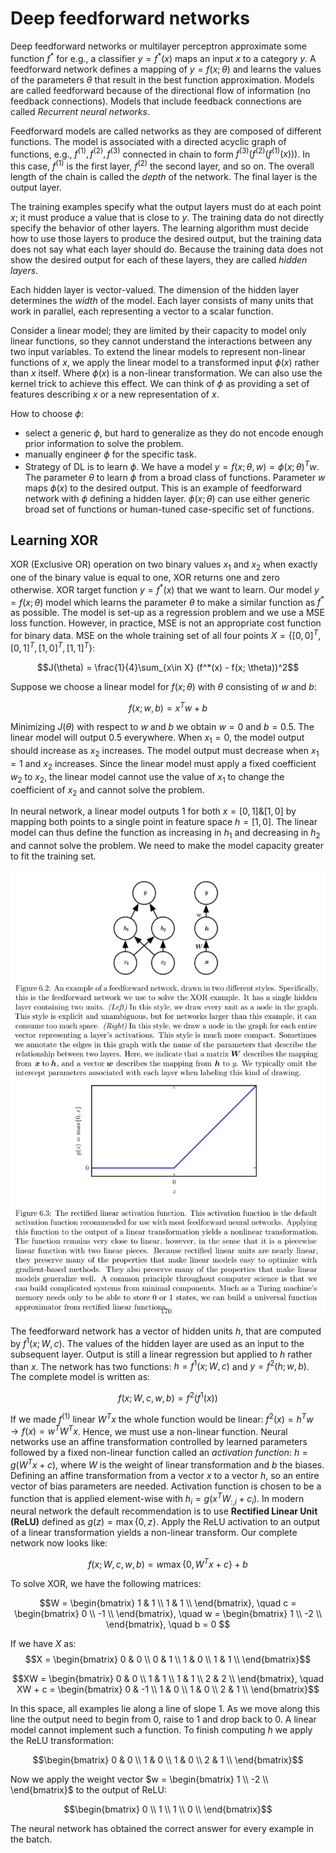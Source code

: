 # Deep feedforward networks

Deep feedforward networks or multilayer perceptron approximate some function $f^*$ for e.g., a classifier $y =f^*(x)$ maps an input $x$ to a category $y$. A feedforward network defines a mapping of $y = f(x; \theta)$ and learns the values of the parameters $\theta$ that result in the best function approximation. Models are called feedforward because of the directional flow of information (no feedback connections). Models that include feedback connections are called _Recurrent neural networks_.

Feedforward models are called networks as they are composed of different functions. The model is associated with a directed acyclic graph of functions, e.g., $f^{(1)}, f^{(2)}, f^{(3)}$ connected in chain to form $f^{(3)}(f^{(2)}(f^{(1)}(x)))$. In this case, $f^{(1)}$ is the first layer, $f^{(2)}$ the second layer, and so on. The overall length of the chain is called the _depth_ of the network. The final layer is the output layer.

The training examples specify what the output layers must do at each point $x$; it must produce a value that is close to $y$. The training data do not directly specify the behavior of other layers. The learning algorithm must decide how to use those layers to produce the desired output, but the training data does not say what each layer should do. Because the training data does not show the desired output for each of these layers, they are called _hidden layers_.

Each hidden layer is vector-valued. The dimension of the hidden layer determines the _width_ of the model. Each layer consists of many units that work in parallel, each representing a vector to a scalar function.

Consider a linear model; they are limited by their capacity to model only linear functions, so they cannot understand the interactions between any two input variables. To extend the linear models to represent non-linear functions of $x$, we apply the linear model to a transformed input $\phi(x)$ rather than $x$ itself. Where $\phi(x)$ is a non-linear transformation. We can also use the kernel trick to achieve this effect. We can think of $\phi$ as providing a set of features describing $x$ or a new representation of $x$. 

How to choose $\phi$:
- select a generic $\phi$, but hard to generalize as they do not encode enough prior information to solve the problem.
- manually engineer $\phi$ for the specific task. 
- Strategy of DL is to learn $\phi$. We have a model $y = f(x; \theta, w) = \phi(x;\theta)^Tw$. The parameter $\theta$ to learn $\phi$ from a broad class of functions. Parameter $w$ maps $\phi(x)$ to the desired output. This is an example of feedforward network with $\phi$ defining a hidden layer. $\phi(x; \theta)$ can use either generic broad set of functions or human-tuned case-specific set of functions. 


## Learning XOR

XOR (Exclusive OR) operation on two binary values $x_1$ and $x_2$ when exactly one of the binary value is equal to one, XOR returns one and zero otherwise. XOR target function $y = f^*(x)$ that we want to learn. Our model $y = f(x; \theta)$ model which learns the parameter $\theta$ to make a similar function as $f^*$ as possible. The model is set-up as a regression problem and we use a MSE loss function. However, in practice, MSE is not an appropriate cost function for binary data. MSE on the whole training set of all four points $X = \{[0,0]^T, [0, 1]^T, [1, 0]^T, [1,1]^T\}$:

$$J(\theta) = \frac{1}{4}\sum_{x\in X} (f^*(x) - f(x; \theta))^2$$

Suppose we choose a linear model for $f(x;\theta)$ with $\theta$ consisting of $w$ and $b$:

$$f(x; w, b) = x^T w + b$$

Minimizing $J(\theta)$ with respect to $w$ and $b$ we obtain $w=0$ and $b=0.5$. The linear model will output 0.5 everywhere. When $x_1 = 0$, the model output should increase as $x_2$ increases. The model output must decrease when $x_1 = 1$ and $x_2$ increases. Since the linear model must apply a fixed coefficient $w_2$ to $x_2$, the  linear model cannot use the value of $x_1$ to change the coefficient of $x_2$ and cannot solve the problem.

In neural network, a linear model outputs 1 for both $x= [0, 1] \&  [1,0]$ by mapping both points to a single point in feature space $h=[1,0]$. The linear model can thus define the function as increasing in $h_1$ and decreasing in $h_2$ and cannot solve the problem. We need to make the model capacity greater to fit the training set.

![](feedforward-network-relu.png)

The feedforward network has a vector of hidden units $h$, that are computed by $f^1(x; W, c)$. The values of the hidden layer are used as an input to the subsequent layer. Output is still a linear regression but applied to $h$ rather than $x$. The network has two functions: $h = f^1(x; W, c)$ and $y = f^2(h; w, b)$. The complete model is written as:

$$f(x; W, c, w, b) = f^2(f^1(x))$$

If we made $f^(1)$ linear $W^Tx$ the whole function would be linear: $f^2(x) = h^Tw \rightarrow f(x) = w^T W^T x$. Hence, we must use a non-linear function. Neural networks use an affine transformation controlled by learned parameters followed by a fixed non-linear function called an _activation function_: $h = g(W^Tx + c)$, where $W$ is the weight of linear transformation and $b$ the biases. Defining an affine transformation from a vector $x$ to a vector $h$, so an entire vector of bias parameters are needed. Activation function is chosen to be a function that is applied element-wise with $h_i = g(x^T W_{:,i} + c_i)$. In modern neural network the default recommendation is to use **Rectified Linear Unit (ReLU)** defined as $g(z) = \max \{0, z\}$. Apply the ReLU activation to an output of a linear transformation yields a non-linear transform. Our complete network now looks like:

$$f(x; W, c, w, b) = w \max \{0, W^Tx + c\} + b$$

To solve XOR, we have the following matrices:

$$W = \begin{bmatrix}
1 & 1 \\
1 & 1 \\
\end{bmatrix}, 
\quad
c =  \begin{bmatrix}
0 \\
-1 \\
\end{bmatrix},
\quad
w =  \begin{bmatrix}
1 \\
-2 \\
\end{bmatrix},
\quad 
b = 0
$$

If we have $X$ as:
 $$X = \begin{bmatrix}
0 & 0 \\
0 & 1 \\
1 & 0 \\
1 & 1 \\
\end{bmatrix}$$

 $$XW = \begin{bmatrix}
0 & 0 \\
1 & 1 \\
1 & 1 \\
2 & 2 \\
\end{bmatrix}, 
\quad
XW + c = \begin{bmatrix}
0 & -1 \\
1 & 0 \\
1 & 0 \\
2 & 1 \\
\end{bmatrix}$$

In this space, all examples lie along a line of slope 1. As we move along this line the output need to begin from 0, raise to 1 and drop back to 0.  A linear model cannot implement such a function. To finish computing $h$ we apply the ReLU transformation:

 $$\begin{bmatrix}
0 & 0 \\
1 & 0 \\
1 & 0 \\
2 & 1 \\
\end{bmatrix}$$

Now we apply the weight vector $w = \begin{bmatrix} 1 \\ -2 \\ \end{bmatrix}$ to the output of ReLU:

 $$\begin{bmatrix}
0 \\
1 \\
1 \\
0 \\
\end{bmatrix}$$

The neural network has obtained the correct answer for every example in the batch.
